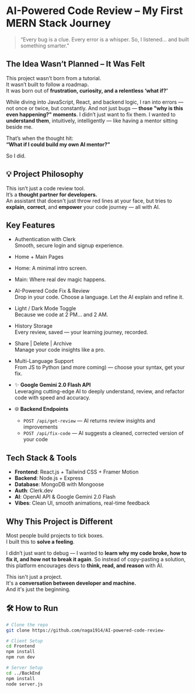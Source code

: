 #  AI-Powered Code Review – My First MERN Stack Journey

> “Every bug is a clue. Every error is a whisper. So, I listened… and built something smarter.”

##  The Idea Wasn’t Planned – It Was Felt

This project wasn’t born from a tutorial.  
It wasn’t built to follow a roadmap.  
It was born out of **frustration, curiosity, and a relentless ‘what if?’**

While diving into JavaScript, React, and backend logic, I ran into errors — not once or twice, but constantly. And not just bugs — **those "why is this even happening?" moments**. I didn’t just want to fix them. I wanted to **understand them**, intuitively, intelligently — like having a mentor sitting beside me.

That’s when the thought hit:  
**“What if I could build my own AI mentor?”**

So I did.

## 💡 Project Philosophy

This isn’t just a code review tool.  
It’s a **thought partner for developers.**  
An assistant that doesn't just throw red lines at your face, but tries to **explain**, **correct**, and **empower** your code journey — all with AI.

##  Key Features

-  Authentication with Clerk  
  Smooth, secure login and signup experience.

-  Home +  Main Pages  
  - Home: A minimal intro screen.  
  - Main: Where real dev magic happens.

- AI-Powered Code Fix & Review  
  Drop in your code. Choose a language. Let the AI explain and refine it.

- Light / Dark Mode Toggle  
  Because we code at 2 PM… and 2 AM.

- History Storage  
  Every review, saved — your learning journey, recorded.

- Share |  Delete |  Archive  
  Manage your code insights like a pro.

- Multi-Language Support  
  From JS to Python (and more coming) — choose your syntax, get your fix.

- ✨ **Google Gemini 2.0 Flash API**  
  Leveraging cutting-edge AI to deeply understand, review, and refactor code with speed and accuracy.

- 🌐 **Backend Endpoints**  
  - `POST /api/get-review` — AI returns review insights and improvements  
  - `POST /api/fix-code` — AI suggests a cleaned, corrected version of your code  

##  Tech Stack & Tools

- **Frontend**: React.js + Tailwind CSS + Framer Motion  
- **Backend**: Node.js + Express  
- **Database**: MongoDB with Mongoose  
- **Auth**: Clerk.dev  
- **AI**: OpenAI API & Google Gemini 2.0 Flash  
- **Vibes**: Clean UI, smooth animations, real-time feedback

##  Why This Project is Different

Most people build projects to tick boxes.  
I built this to **solve a feeling**.  

I didn’t just want to debug — I wanted to **learn why my code broke, how to fix it, and how not to break it again**. So instead of copy-pasting a solution, this platform encourages devs to **think, read, and reason** with AI.

This isn't just a project.  
It's a **conversation between developer and machine.**  
And it's just the beginning.

## 🛠️ How to Run

```bash
# Clone the repo
git clone https://github.com/naga1914/AI-powered-code-review-

# Client Setup
cd Frontend
npm install
npm run dev

# Server Setup
cd ../BackEnd
npm install
node server.js

